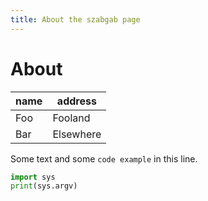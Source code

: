 ```yaml
---
title: About the szabgab page
---
```


# About


| name | address |
| ---- | ------- |
| Foo  | Fooland |
| Bar  | Elsewhere |


Some text and some `code example` in this line.

```python
import sys
print(sys.argv)
```
